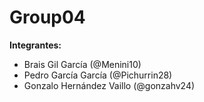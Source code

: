 # Group04

**Integrantes:**
- Brais Gil García (@Menini10)
- Pedro García García (@Pichurrin28)
- Gonzalo Hernández Vaillo (@gonzahv24)
